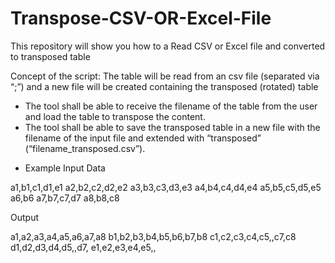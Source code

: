# Transpose-CSV-OR-Excel-File 
This repository will show you how to a Read CSV or Excel file and converted to transposed table

Concept of the script: The table will be read from an csv file (separated via “;”) and a new file will be created containing the transposed (rotated) table

-	The tool shall be able to receive the filename of the table from the user and load the table to transpose the content. 
-	The tool shall be able to save the transposed table in a new file with the filename of the input file and extended with “transposed” (“filename_transposed.csv”).

* Example 
Input Data 

a1,b1,c1,d1,e1
a2,b2,c2,d2,e2
a3,b3,c3,d3,e3
a4,b4,c4,d4,e4
a5,b5,c5,d5,e5
a6,b6
a7,b7,c7,d7
a8,b8,c8

Output

a1,a2,a3,a4,a5,a6,a7,a8
b1,b2,b3,b4,b5,b6,b7,b8
c1,c2,c3,c4,c5,,c7,c8
d1,d2,d3,d4,d5,,d7,
e1,e2,e3,e4,e5,,
